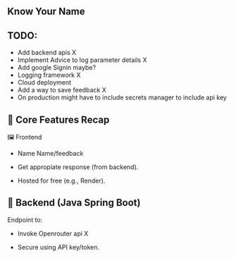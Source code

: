 ## Know Your Name
## TODO:
- Add backend apis X
- Implement Advice to log parameter details X
- Add google Signin maybe?
- Logging framework X
- Cloud deployment
- Add a way to save feedback X
- On production might have to include secrets manager to include api key


## 🧠 Core Features Recap
🖼️ Frontend
- Name Name/feedback

- Get appropiate response (from backend).


- Hosted for free (e.g., Render).

## 🧰 Backend (Java Spring Boot)
Endpoint to:

- Invoke Openrouter api X

- Secure using API key/token.
